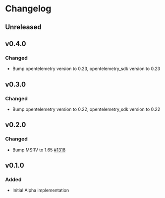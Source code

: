 # Changelog

## Unreleased

## v0.4.0

### Changed

- Bump opentelemetry version to 0.23, opentelemetry_sdk version to 0.23

## v0.3.0

### Changed

- Bump opentelemetry version to 0.22, opentelemetry_sdk version to 0.22

## v0.2.0

### Changed

- Bump MSRV to 1.65 [#1318](https://github.com/open-telemetry/opentelemetry-rust/pull/1318)

## v0.1.0

### Added

- Initial Alpha implementation
